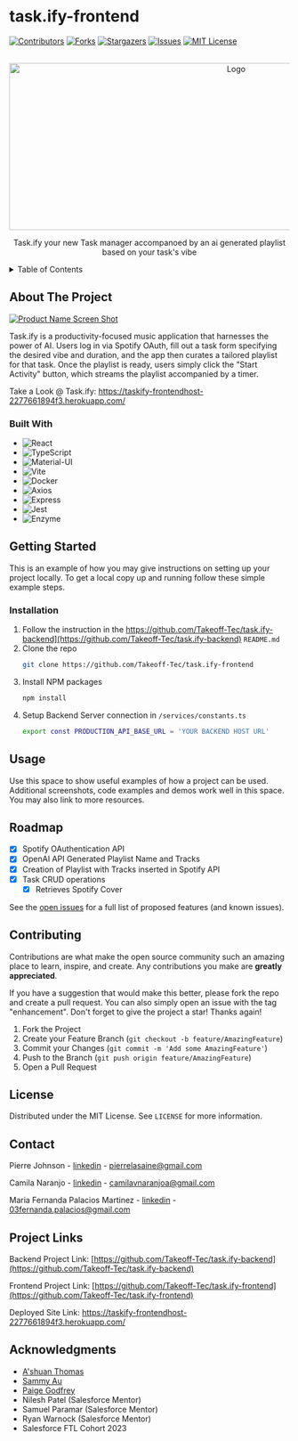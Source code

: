 # task.ify-frontend
[![Contributors][contributors-shield]][contributors-url]
[![Forks][forks-shield]][forks-url]
[![Stargazers][stars-shield]][stars-url]
[![Issues][issues-shield]][issues-url]
[![MIT License][license-shield]][license-url]




<!-- PROJECT LOGO -->
<br />
<div align="center">
  <a href="https://github.com/Takeoff-Tec/task.ify-frontend">
    <img src="https://i.imgur.com/rMdsZcE.png" alt="Logo" width="800" height="300">
  </a>

  <p align="center">
    Task.ify your new Task manager accompanoed by an ai generated playlist based on your task's vibe
    <br />
</div>



<!-- TABLE OF CONTENTS -->
<details>
  <summary>Table of Contents</summary>
  <ol>
    <li>
      <a href="#about-the-project">About The Project</a>
      <ul>
        <li><a href="#built-with">Built With</a></li>
      </ul>
    </li>
    <li>
      <a href="#getting-started">Getting Started</a>
      <ul>
        <li><a href="#installation">Installation</a></li>
      </ul>
    </li>
    <li><a href="#usage">Usage</a></li>
    <li><a href="#roadmap">Roadmap</a></li>
    <li><a href="#contributing">Contributing</a></li>
    <li><a href="#license">License</a></li>
    <li><a href="#contact">Contact</a></li>
    <li><a href="#acknowledgments">Acknowledgments</a></li>
  </ol>
</details>



<!-- ABOUT THE PROJECT -->
## About The Project

[![Product Name Screen Shot][product-screenshot]](https://example.com)

Task.ify is a productivity-focused music application that harnesses the power of AI. Users log in via Spotify OAuth, fill out a task form specifying the desired vibe and duration, and the app then curates a tailored playlist for that task. Once the playlist is ready, users simply click the "Start Activity" button, which streams the playlist accompanied by a timer.

Take a Look @ Task.ify: https://taskify-frontendhost-2277661894f3.herokuapp.com/

### Built With

* ![React](https://img.shields.io/badge/React-%5E18.2.0-blue?logo=react&logoColor=white)
* ![TypeScript](https://img.shields.io/badge/TypeScript-%5E5.0.2-blue?logo=typescript&logoColor=white)
* ![Material-UI](https://img.shields.io/badge/Material--UI-%5E5.14.1-blue?logo=material-ui&logoColor=white)
* ![Vite](https://img.shields.io/badge/Vite-%5E4.4.8-blue?logo=vite&logoColor=white)
* ![Docker](https://img.shields.io/badge/Docker-%5E3.0.1-blue?logo=docker&logoColor=white)
* ![Axios](https://img.shields.io/badge/Axios-%5E1.4.0-blue?logo=axios&logoColor=white)
* ![Express](https://img.shields.io/badge/Express-%5E4.18.2-blue?logo=express&logoColor=white)
* ![Jest](https://img.shields.io/badge/Jest-%5E29.6.1-blue?logo=jest&logoColor=white)
* ![Enzyme](https://img.shields.io/badge/Enzyme-%5E3.11.0-blue?logo=enzyme&logoColor=white)





<!-- GETTING STARTED -->
## Getting Started

This is an example of how you may give instructions on setting up your project locally.
To get a local copy up and running follow these simple example steps.

### Installation

1. Follow the instruction in the https://github.com/Takeoff-Tec/task.ify-backend](https://github.com/Takeoff-Tec/task.ify-backend) `README.md`
2. Clone the repo
   ```sh
   git clone https://github.com/Takeoff-Tec/task.ify-frontend
   ```
3. Install NPM packages
   ```sh
   npm install
   ```
3. Setup Backend Server connection in `/services/constants.ts`
   ```sh
   export const PRODUCTION_API_BASE_URL = 'YOUR BACKEND HOST URL'
   ```


<!-- USAGE EXAMPLES -->
## Usage

Use this space to show useful examples of how a project can be used. Additional screenshots, code examples and demos work well in this space. You may also link to more resources.




<!-- ROADMAP -->
## Roadmap

- [x] Spotify OAuthentication API
- [x] OpenAI API Generated Playlist Name and Tracks
- [x] Creation of Playlist with Tracks inserted in Spotify API
- [x] Task CRUD operations
    - [x] Retrieves Spotify Cover

See the [open issues](https://github.com/Takeoff-Tec/task.ify-frontend/issues) for a full list of proposed features (and known issues).




<!-- CONTRIBUTING -->
## Contributing

Contributions are what make the open source community such an amazing place to learn, inspire, and create. Any contributions you make are **greatly appreciated**.

If you have a suggestion that would make this better, please fork the repo and create a pull request. You can also simply open an issue with the tag "enhancement".
Don't forget to give the project a star! Thanks again!

1. Fork the Project
2. Create your Feature Branch (`git checkout -b feature/AmazingFeature`)
3. Commit your Changes (`git commit -m 'Add some AmazingFeature'`)
4. Push to the Branch (`git push origin feature/AmazingFeature`)
5. Open a Pull Request




<!-- LICENSE -->
## License

Distributed under the MIT License. See `LICENSE` for more information.



<!-- CONTACT -->
## Contact

Pierre Johnson - [linkedin](https://www.linkedin.com/in/pierrelasaine) - pierrelasaine@gmail.com 

Camila Naranjo - [linkedin](https://www.linkedin.com/in/camilavnaranjo) - camilavnaranjoa@gmail.com 

Maria Fernanda Palacios Martinez - [linkedin](https://www.linkedin.com/in/maria-fernanda-palacios-14998518a?trk=contact-info) - 03fernanda.palacios@gmail.com

## Project Links

Backend Project Link: [https://github.com/Takeoff-Tec/task.ify-backend](https://github.com/Takeoff-Tec/task.ify-backend) 

Frontend Project Link: [https://github.com/Takeoff-Tec/task.ify-frontend](https://github.com/Takeoff-Tec/task.ify-frontend)

Deployed Site Link: https://taskify-frontendhost-2277661894f3.herokuapp.com/




<!-- ACKNOWLEDGMENTS -->
## Acknowledgments

* [A'shuan Thomas](https://github.com/lasagnamassage)
* [Sammy Au]()
* [Paige Godfrey](https://github.com/paigegodfrey)
* Nilesh Patel (Salesforce Mentor)
* Samuel Paramar (Salesforce Mentor)
* Ryan Warnock (Salesforce Mentor)
* Salesforce FTL Cohort 2023




<!-- MARKDOWN LINKS & IMAGES -->
<!-- https://www.markdownguide.org/basic-syntax/#reference-style-links -->
[contributors-shield]: https://img.shields.io/github/contributors/Takeoff-Tec/task.ify-frontend.svg?style=for-the-badge
[contributors-url]: https://github.com/Takeoff-Tec/task.ify-frontend/graphs/contributors
[forks-shield]: https://img.shields.io/github/forks/Takeoff-Tec/task.ify-frontend.svg?style=for-the-badge
[forks-url]: https://github.com/Takeoff-Tec/task.ify-frontend/network/members
[stars-shield]: https://img.shields.io/github/stars/Takeoff-Tec/task.ify-frontend.svg?style=for-the-badge
[stars-url]: https://github.com/Takeoff-Tec/task.ify-frontend/stargazers
[issues-shield]: https://img.shields.io/github/issues/Takeoff-Tec/task.ify-frontend.svg?style=for-the-badge
[issues-url]: https://github.com/Takeoff-Tec/task.ify-frontend/issues
[license-shield]: https://img.shields.io/github/license/Takeoff-Tec/task.ify-frontend.svg?style=for-the-badge
[license-url]: https://github.com/Takeoff-Tec/task.ify-frontend/blob/master/LICENSE
[linkedin-shield]: https://img.shields.io/badge/-LinkedIn-black.svg?style=for-the-badge&logo=linkedin&colorB=555

[product-screenshot]: images/screenshot.png
